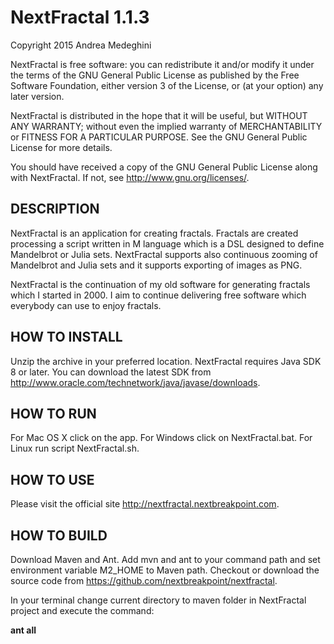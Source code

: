# NextFractal 1.1.3

Copyright 2015 Andrea Medeghini

NextFractal is free software: you can redistribute it and/or modify it under the terms of the GNU General Public License as published by the Free Software Foundation, either version 3 of the License, or (at your option) any later version.

NextFractal is distributed in the hope that it will be useful, but WITHOUT ANY WARRANTY; without even the implied warranty of MERCHANTABILITY or FITNESS FOR A PARTICULAR PURPOSE. See the GNU General Public License for more details.

You should have received a copy of the GNU General Public License along with NextFractal. If not, see http://www.gnu.org/licenses/.


## DESCRIPTION

NextFractal is an application for creating fractals. Fractals are created processing a script written in M language which is a DSL designed to define Mandelbrot or Julia sets. NextFractal supports also continuous zooming of Mandelbrot and Julia sets and it supports exporting of images as PNG.

NextFractal is the continuation of my old software for generating fractals which I started in 2000. I aim to continue delivering free software which everybody can use to enjoy fractals.


## HOW TO INSTALL

Unzip the archive in your preferred location. NextFractal requires Java SDK 8 or later. You can download the latest SDK from http://www.oracle.com/technetwork/java/javase/downloads.


## HOW TO RUN

For Mac OS X click on the app. For Windows click on NextFractal.bat. For Linux run script NextFractal.sh.


## HOW TO USE

Please visit the official site http://nextfractal.nextbreakpoint.com.


## HOW TO BUILD

Download Maven and Ant. Add mvn and ant to your command path and set environment variable M2_HOME to Maven path. Checkout or download the source code from https://github.com/nextbreakpoint/nextfractal.

In your terminal change current directory to maven folder in NextFractal project and execute the command:

**ant all**

